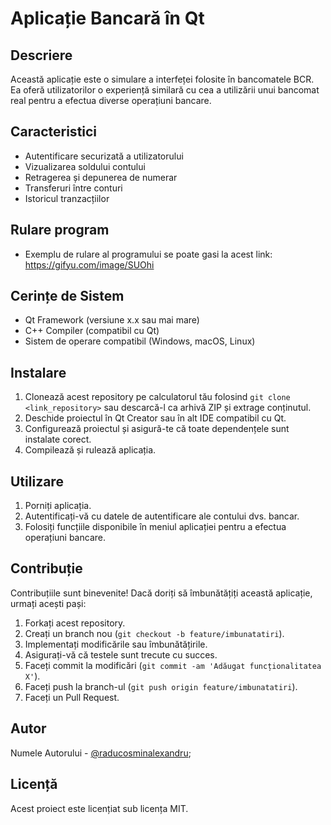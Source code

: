 # Aplicație Bancară în Qt

## Descriere

Această aplicație este o simulare a interfeței folosite în bancomatele BCR. Ea oferă utilizatorilor o experiență similară cu cea a utilizării unui bancomat real pentru a efectua diverse operațiuni bancare.

## Caracteristici

- Autentificare securizată a utilizatorului
- Vizualizarea soldului contului
- Retragerea și depunerea de numerar
- Transferuri între conturi
- Istoricul tranzacțiilor

## Rulare program

- Exemplu de rulare al programului se poate gasi la acest link: https://gifyu.com/image/SUOhi

## Cerințe de Sistem

- Qt Framework (versiune x.x sau mai mare)
- C++ Compiler (compatibil cu Qt)
- Sistem de operare compatibil (Windows, macOS, Linux)

## Instalare

1. Clonează acest repository pe calculatorul tău folosind `git clone <link_repository>` sau descarcă-l ca arhivă ZIP și extrage conținutul.
2. Deschide proiectul în Qt Creator sau în alt IDE compatibil cu Qt.
3. Configurează proiectul și asigură-te că toate dependențele sunt instalate corect.
4. Compilează și rulează aplicația.

## Utilizare

1. Porniți aplicația.
2. Autentificați-vă cu datele de autentificare ale contului dvs. bancar.
3. Folosiți funcțiile disponibile în meniul aplicației pentru a efectua operațiuni bancare.

## Contribuție

Contribuțiile sunt binevenite! Dacă doriți să îmbunătățiți această aplicație, urmați acești pași:

1. Forkați acest repository.
2. Creați un branch nou (`git checkout -b feature/imbunatatiri`).
3. Implementați modificările sau îmbunătățirile.
4. Asigurați-vă că testele sunt trecute cu succes.
5. Faceți commit la modificări (`git commit -am 'Adăugat funcționalitatea X'`).
6. Faceți push la branch-ul (`git push origin feature/imbunatatiri`).
7. Faceți un Pull Request.

## Autor

Numele Autorului - [@raducosminalexandru](https://github.com/raducosminalexandru);

## Licență

Acest proiect este licențiat sub licența MIT.
